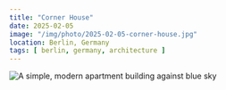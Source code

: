 ```yaml
---
title: "Corner House"
date: 2025-02-05
image: "/img/photo/2025-02-05-corner-house.jpg"
location: Berlin, Germany
tags: [ berlin, germany, architecture ]
---
```


![A simple, modern apartment building against blue sky](/img/photo/2025-02-05-corner-house.jpg)

